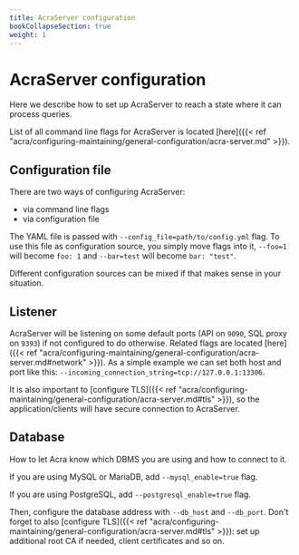 ```yaml
---
title: AcraServer configuration
bookCollapseSection: true
weight: 1
---
```


# AcraServer configuration

Here we describe how to set up AcraServer to reach a state where it can process queries.

List of all command line flags for AcraServer is located
[here]({{< ref "acra/configuring-maintaining/general-configuration/acra-server.md" >}}).

## Configuration file

There are two ways of configuring AcraServer:
* via command line flags
* via configuration file

The YAML file is passed with `--config_file=path/to/config.yml` flag.
To use this file as configuration source, you simply move flags into it,
`--foo=1` will become `foo: 1` and `--bar=test` will become `bar: "test"`.

Different configuration sources can be mixed if that makes sense in your situation.

## Listener

AcraServer will be listening on some default ports (API on `9090`, SQL proxy on `9393`) if not configured to do otherwise.
Related flags are located [here]({{< ref "acra/configuring-maintaining/general-configuration/acra-server.md#network" >}}).
As a simple example we can set both host and port like this: `--incoming_connection_string=tcp://127.0.0.1:13306`.

It is also important to [configure TLS]({{< ref "acra/configuring-maintaining/general-configuration/acra-server.md#tls" >}}),
so the application/clients will have secure connection to AcraServer.

## Database

How to let Acra know which DBMS you are using and how to connect to it.

If you are using MySQL or MariaDB, add `--mysql_enable=true` flag.

If you are using PostgreSQL, add `--postgresql_enable=true` flag.

Then, configure the database address with `--db_host` and `--db_port`.
Don't forget to also [configure TLS]({{< ref "acra/configuring-maintaining/general-configuration/acra-server.md#tls" >}}):
set up additional root CA if needed, client certificates and so on.
